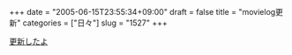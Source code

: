 +++
date = "2005-06-15T23:55:34+09:00"
draft = false
title = "movielog更新"
categories = ["日々"]
slug = "1527"
+++

<a href="http://hbkr.jp/mlog.html">更新したよ</a>
